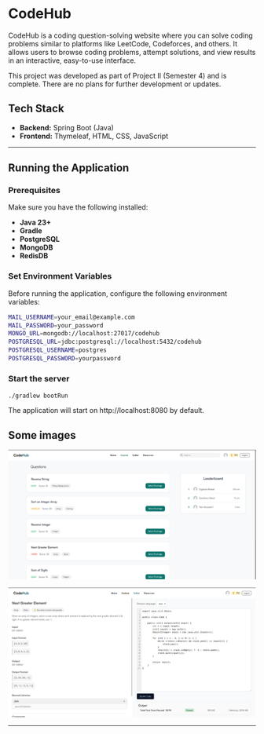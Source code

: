 # CodeHub

CodeHub is a coding question-solving website where you can solve coding problems similar to platforms like LeetCode, Codeforces, and others. It allows users to browse coding problems, attempt solutions, and view results in an interactive, easy-to-use interface.


This project was developed as part of Project II (Semester 4) and is complete. There are no plans for further development or updates.


## Tech Stack
- **Backend:** Spring Boot (Java)
- **Frontend:** Thymeleaf, HTML, CSS, JavaScript

---

## Running the Application

### Prerequisites
Make sure you have the following installed:
- **Java 23+**
- **Gradle**
- **PostgreSQL**
- **MongoDB**
- **RedisDB**

### Set Environment Variables
Before running the application, configure the following environment variables:
```bash
MAIL_USERNAME=your_email@example.com
MAIL_PASSWORD=your_password
MONGO_URL=mongodb://localhost:27017/codehub
POSTGRESQL_URL=jdbc:postgresql://localhost:5432/codehub
POSTGRESQL_USERNAME=postgres
POSTGRESQL_PASSWORD=yourpassword
```
### Start the server
```
./gradlew bootRun
```
The application will start on http://localhost:8080
by default.
## Some images


![Explore Page](img/image.webp)

![Editor Page](img/image2.webp)

---

